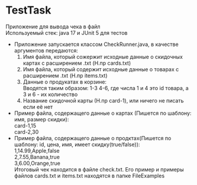 # TestTask
Приложение для вывода чека в файл
<br>Используемый стек: java 17 и JUnit 5 для тестов
- Приложение запускается классом CheckRunner.java, в качестве аргументов передаются: 
   1) Имя файла, который сожержит исходные данные о скидочных картах с расширением .txt (Н.пр cards.txt)<br>
   2) Имя файла, который содержит исходные данные о товарах с расширением .txt (Н.пр items.txt)<br>
   3) Данные о продукатах в корзине:<br>
Вводятся таким образом: 1-3 4-6, где числа 1 и 4 это id товара, а 3 и 6 - их количество
   4) Название скидочной карты (Н.пр card-1), или ничего не писать если её нет
- Пример файла, содержащего данные о картах (Пишется по шаблону:  имя, размер скидки):
<br> card-1,15
<br> card-2,30
- Пример файла, содержащего данные о продктах(Пишется по шаблону: id, цена, имя, имеет скидку(true/false)):
<br> 1,14.99,Apple,false
<br> 2,7.55,Banana,true
<br> 3,6.00,Orange,true
<br>Итоговый чек находится в файле check.txt. Его пример и примеры файлов cards.txt и items.txt находятся в папке FileExamples
